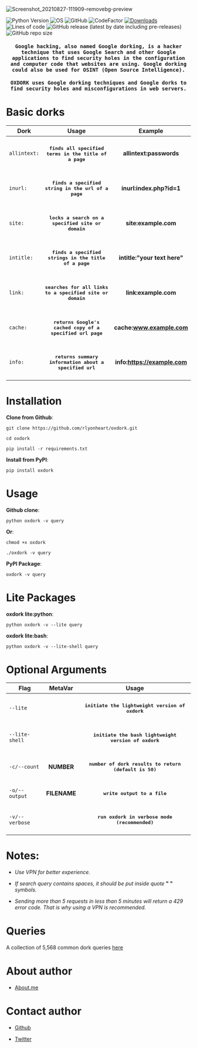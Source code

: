 ![Screenshot_20210827-111909-removebg-preview](https://user-images.githubusercontent.com/74001397/131107876-db415339-0c1d-4876-8665-fe9b76c4518c.png)

![Python Version](https://img.shields.io/badge/python-3.x-blue?style=flat&logo=python)
![OS](https://img.shields.io/badge/OS-GNU%2FLinux-red?style=flat&logo=linux)
![GitHub](https://img.shields.io/github/license/rlyonheart/oxdork?style=flat&logo=github)
![CodeFactor](https://www.codefactor.io/repository/github/rlyonheart/oxdork/badge?style=flat&logo=codefactor)
[![Downloads](https://static.pepy.tech/personalized-badge/oxdork?period=total&units=international_system&left_color=black&right_color=orange&left_text=pypi+downloads&logo=pypi)](https://pepy.tech/project/oxdork)
![Lines of code](https://img.shields.io/tokei/lines/github/rlyonheart/oxdork?style=flat&logo=github)
![GitHub release (latest by date including pre-releases)](https://img.shields.io/github/v/release/rlyonheart/oxdork?include_prereleases?style=flat&logo=github)
![GitHub repo size](https://img.shields.io/github/repo-size/rlyonheart/oxdork?style=flat&logo=github)

<h4 align="center"><samp> Google hacking, also named Google dorking, is a hacker technique that uses Google Search and other Google applications to find security holes in the configuration and computer code that websites are using. Google dorking could also be used for OSINT (Open Source Intelligence). </samp></h4>
 

<h4 align="center"><samp> OXDORK uses Google dorking techniques and Google dorks to find security holes and misconfigurations in web servers. </samp></h4>


# Basic dorks

| Dork         | Usage     | Example |
| ------------- |:---------:|:-------:|
| <code>allintext:</code> | <h4 align="center"><samp>finds all specified terms in the title of a page</samp></h4> |  **allintext:passwords** |
| <code>inurl:</code> | <h4 align="center"><samp>finds a specified string in the url of a page</samp></h4>      |   **inurl:index.php?id=1** |
| <code>site:</code> |  <h4 align="center"><samp>locks a search on a specified site or domain</samp></h4>  |  **site:example.com**  |
| <code>intitle:</code> |  <h4 align="center"><samp>finds a specified strings in the title of a page</samp></h4> |  **intitle:"your text here"** |
| <code>link:</code> | <h4 align="center"><samp>searches for all links to a specified site or domain</samp></h4> | **link:example.com** |
| <code>cache:</code> | <h4 align="center"><samp>returns Google's cached copy of a specified url page</samp></h4> | **cache:www.example.com** |
| <code>info:</code> | <h4 align="center"><samp>returns summary information about a specified url</samp></h4> | **info:https://example.com** |



# Installation
**Clone from Github**:
```
git clone https://github.com/rlyonheart/oxdork.git
```

```
cd oxdork
```

```
pip install -r requirements.txt
```

**Install from PyPI**:
```
pip install oxdork
```

# Usage
**Github clone**:
```
python oxdork -v query
```

**Or**:
```
chmod +x oxdork
```

```
./oxdork -v query
```

**PyPI Package**:
```
oxdork -v query
```


# Lite Packages
**oxdork lite:python**:
```
python oxdork -v --lite query
```

**oxdork lite:bash**:
```
python oxdork -v --lite-shell query
```

# Optional Arguments

| Flag           | MetaVar | Usage |
| ------------- |:----------------------:|:---------:|
| <code>--lite</code>    ||  <h4 align="center"><samp>initiate the lightweight version of oxdork</samp></h4> |
| <code>--lite-shell</code>    ||  <h4 align="center"><samp>initiate the bash lightweight version of oxdork</samp></h4> |
| <code>-c/--count</code>    | **NUMBER** |  <h4 align="center"><samp>number of dork results to return (default is 50)</samp></h4> |
| <code>-o/--output</code>      |   **FILENAME** |  <h4 align="center"><samp>write output to a file</samp></h4>  |
| <code>-v/--verbose</code>      |    |  <h4 align="center"><samp>run oxdork in verbose mode (recommended)</samp></h4>  |



# Notes:
* *Use VPN for better experience.*

* *If search query contains spaces, it should be put inside quote* **" "** *symbols.*

* *Sending more than 5 requests in less than 5 minutes will return a 429 error code. That is why using a VPN is recommended.*

# Queries
A collection of 5,568 common dork queries [here](https://github.com/rlyonheart/oxdork/tree/master/dork_queries)

# About author
* [About.me](https://about.me/rlyonheart)

# Contact author
* [Github](https://github.com/rlyonheart)

* [Twitter](https://twitter.com/rly0nheart)
